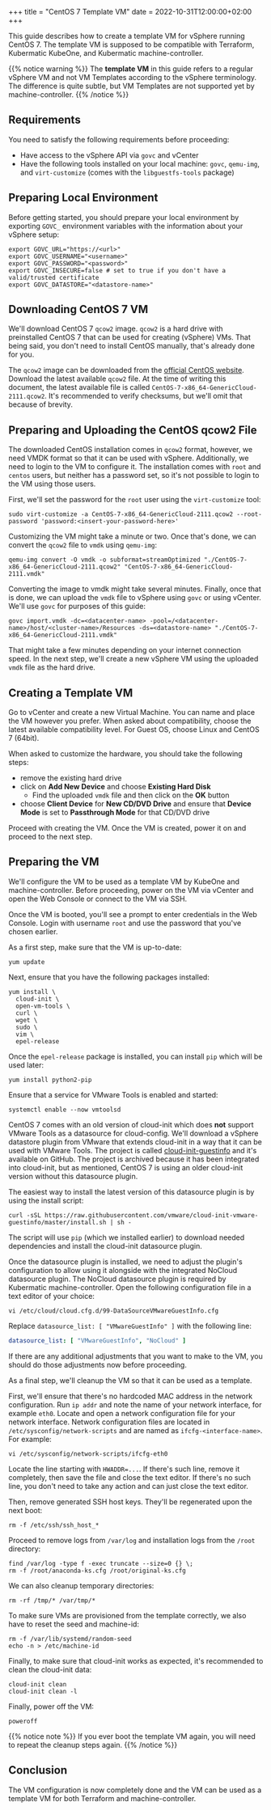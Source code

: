 +++
title = "CentOS 7 Template VM"
date = 2022-10-31T12:00:00+02:00
+++

This guide describes how to create a template VM for vSphere running CentOS 7.
The template VM is supposed to be compatible with Terraform, Kubermatic KubeOne,
and Kubermatic machine-controller.

{{% notice warning %}}
The **template VM** in this guide refers to a regular vSphere VM and not VM
Templates according to the vSphere terminology. The difference is quite subtle,
but VM Templates are not supported yet by machine-controller.
{{% /notice %}}

## Requirements

You need to satisfy the following requirements before proceeding:

* Have access to the vSphere API via `govc` and vCenter
* Have the following tools installed on your local machine: `govc`, `qemu-img`,
  and `virt-customize` (comes with the `libguestfs-tools` package)

## Preparing Local Environment

Before getting started, you should prepare your local environment by exporting
`GOVC_` environment variables with the information about your vSphere setup:

```shell
export GOVC_URL="https://<url>"
export GOVC_USERNAME="<username>"
export GOVC_PASSWORD="<password>"
export GOVC_INSECURE=false # set to true if you don't have a valid/trusted certificate
export GOVC_DATASTORE="<datastore-name>"
```

## Downloading CentOS 7 VM

We'll download CentOS 7 `qcow2` image. `qcow2` is a hard drive with preinstalled
CentOS 7 that can be used for creating (vSphere) VMs. That being said, you don't
need to install CentOS manually, that's already done for you.

The `qcow2` image can be downloaded from the [official CentOS website][centos].
Download the latest available `qcow2` file. At the time of writing this document,
the latest available file is called `CentOS-7-x86_64-GenericCloud-2111.qcow2`.
It's recommended to verify checksums, but we'll omit that because of brevity.

[centos]: https://cloud.centos.org/centos/7/images/?C=M;O=D

## Preparing and Uploading the CentOS qcow2 File

The downloaded CentOS installation comes in `qcow2` format, however, we need
VMDK format so that it can be used with vSphere. Additionally, we need to login
to the VM to configure it. The installation comes with `root` and `centos` users,
but neither has a password set, so it's not possible to login to the VM using
those users.

First, we'll set the password for the `root` user using the `virt-customize`
tool:

```shell
sudo virt-customize -a CentOS-7-x86_64-GenericCloud-2111.qcow2 --root-password 'password:<insert-your-password-here>'
```

Customizing the VM might take a minute or two. Once that's done, we can convert
the `qcow2` file to `vmdk` using `qemu-img`:

```shell
qemu-img convert -O vmdk -o subformat=streamOptimized "./CentOS-7-x86_64-GenericCloud-2111.qcow2" "CentOS-7-x86_64-GenericCloud-2111.vmdk"
```

Converting the image to vmdk might take several minutes. Finally, once that is
done, we can upload the `vmdk` file to vSphere using `govc` or using vCenter.
We'll use `govc` for purposes of this guide:

```shell
govc import.vmdk -dc=<datacenter-name> -pool=/<datacenter-name>/host/<cluster-name>/Resources -ds=<datastore-name> "./CentOS-7-x86_64-GenericCloud-2111.vmdk"
```

That might take a few minutes depending on your internet connection speed.
In the next step, we'll create a new vSphere VM using the uploaded `vmdk` file
as the hard drive.

## Creating a Template VM

Go to vCenter and create a new Virtual Machine. You can name and place the
VM however you prefer. When asked about compatibility, choose the latest
available compatibility level. For Guest OS, choose Linux and CentOS 7 (64bit).

When asked to customize the hardware, you should take the following steps:

- remove the existing hard drive
- click on **Add New Device** and choose **Existing Hard Disk**
  - Find the uploaded `vmdk` file and then click on the **OK** button
- choose **Client Device** for **New CD/DVD Drive** and ensure that 
  **Device Mode** is set to **Passthrough Mode** for that CD/DVD drive

Proceed with creating the VM. Once the VM is created, power it on and proceed
to the next step.

## Preparing the VM

We'll configure the VM to be used as a template VM by KubeOne and
machine-controller. Before proceeding, power on the VM via vCenter and open
the Web Console or connect to the VM via SSH.

Once the VM is booted, you'll see a prompt to enter credentials in the Web
Console. Login with username `root` and use the password that you've chosen
earlier.

As a first step, make sure that the VM is up-to-date:

```shell
yum update
```

Next, ensure that you have the following packages installed:

```shell
yum install \
  cloud-init \
  open-vm-tools \
  curl \
  wget \
  sudo \
  vim \
  epel-release
```

Once the `epel-release` package is installed, you can install `pip` which
will be used later:

```shell
yum install python2-pip
```

Ensure that a service for VMware Tools is enabled and started:

```shell
systemctl enable --now vmtoolsd
```

CentOS 7 comes with an old version of cloud-init which does **not** support
VMware Tools as a datasource for cloud-config. We'll download a vSphere
datastore plugin from VMware that extends cloud-init in a way that it can be
used with VMware Tools. The project is called [cloud-init-guestinfo] and it's
available on GitHub. The project is archived because it has been integrated
into cloud-init, but as mentioned, CentOS 7 is using an older cloud-init version
without this datasource plugin.

[cloud-init-guestinfo]: https://github.com/vmware-archive/cloud-init-vmware-guestinfo

The easiest way to install the latest version of this datasource plugin is by
using the install script:

```shell
curl -sSL https://raw.githubusercontent.com/vmware/cloud-init-vmware-guestinfo/master/install.sh | sh -
```

The script will use `pip` (which we installed earlier) to download needed
dependencies and install the cloud-init datasource plugin.

Once the datasource plugin is installed, we need to adjust the plugin's
configuration to allow using it alongside with the integrated NoCloud datasource
plugin. The NoCloud datasource plugin is required by Kubermatic
machine-controller. Open the following configuration file in a text editor of
your choice:

```shell
vi /etc/cloud/cloud.cfg.d/99-DataSourceVMwareGuestInfo.cfg
```

Replace `datasource_list: [ "VMwareGuestInfo" ]` with the following line:

```yaml
datasource_list: [ "VMwareGuestInfo", "NoCloud" ]
```

If there are any additional adjustments that you want to make to the VM, you
should do those adjustments now before proceeding.

As a final step, we'll cleanup the VM so that it can be used as a template.

First, we'll ensure that there's no hardcoded MAC address in the network
configuration. Run `ip addr` and note the name of your network interface,
for example `eth0`. Locate and open a network configuration file for your
network interface. Network configuration files are located in
`/etc/sysconfig/network-scripts` and are named as `ifcfg-<interface-name>`.
For example:

```shell
vi /etc/sysconfig/network-scripts/ifcfg-eth0
```

Locate the line starting with `HWADDR=...`. If there's such line, remove it
completely, then save the file and close the text editor. If there's no such
line, you don't need to take any action and can just close the text editor.

Then, remove generated SSH host keys. They'll be regenerated upon the next
boot:

```shell
rm -f /etc/ssh/ssh_host_*
```

Proceed to remove logs from `/var/log` and installation logs from the `/root`
directory:

```shell
find /var/log -type f -exec truncate --size=0 {} \;
rm -f /root/anaconda-ks.cfg /root/original-ks.cfg
```

We can also cleanup temporary directories:

```shell
rm -rf /tmp/* /var/tmp/*
```

To make sure VMs are provisioned from the template correctly, we also have to
reset the seed and machine-id:

```shell
rm -f /var/lib/systemd/random-seed
echo -n > /etc/machine-id
```

Finally, to make sure that cloud-init works as expected, it's recommended to
clean the cloud-init data:

```shell
cloud-init clean
cloud-init clean -l
```

Finally, power off the VM:

```shell
poweroff
```

{{% notice note %}}
If you ever boot the template VM again, you will need to repeat the cleanup
steps again.
{{% /notice %}}

## Conclusion

The VM configuration is now completely done and the VM can be used as a 
template VM for both Terraform and machine-controller.
